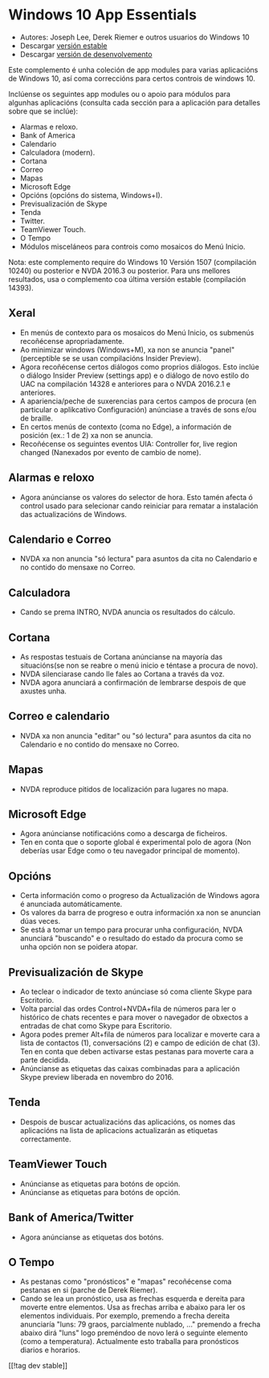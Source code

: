 # Windows 10 App Essentials #

* Autores: Joseph Lee, Derek Riemer e outros usuarios do Windows 10
* Descargar [versión estable][1]
* Descargar [versión de desenvolvemento][2]

Este complemento é unha coleción de app modules para varias aplicacións de
Windows 10, así coma correccións para certos controis de windows 10.

Inclúense os seguintes app modules ou o apoio para módulos para algunhas
aplicacións (consulta cada sección para a aplicación para detalles sobre que
se inclúe):

* Alarmas e reloxo.
* Bank of America
* Calendario
* Calculadora (modern).
* Cortana
* Correo
* Mapas
* Microsoft Edge
* Opcións (opcións do sistema, Windows+I).
* Previsualización de Skype
* Tenda
* Twitter.
* TeamViewer Touch.
* O Tempo
* Módulos misceláneos para controis como mosaicos do Menú Inicio.

Nota: este complemento require do Windows 10 Versión 1507 (compilación
10240) ou posterior e NVDA 2016.3 ou posterior. Para uns mellores
resultados, usa o complemento coa última versión estable (compilación
14393).

## Xeral

* En menús de contexto para os mosaicos do Menú Inicio, os submenús
  recoñécense apropriadamente.
* Ao minimizar windows (Windows+M), xa non se anuncia "panel" (perceptible
  se se usan compilacións Insider Preview).
* Agora recoñécense certos diálogos como proprios diálogos. Esto inclúe o
  diálogo Insider Preview (settings app) e o diálogo de novo estilo do UAC
  na compilación 14328 e anteriores para o NVDA 2016.2.1 e anteriores.
* A apariencia/peche de suxerencias para certos campos de procura (en
  particular o aplikcativo Configuración) anúnciase a través de sons e/ou de
  braille.
* En certos menús de contexto (coma no Edge), a información de posición
  (ex.: 1 de 2) xa non se anuncia.
* Recoñécense os seguintes eventos UIA: Controller for, live region changed
  (Nanexados por evento de cambio de nome).

## Alarmas e reloxo

* Agora anúncianse os valores do selector de hora. Esto tamén afecta ó
  control usado para selecionar cando reiniciar para rematar a instalación
  das actualizacións de Windows.

## Calendario e Correo

* NVDA xa non anuncia "só lectura" para asuntos da cita no Calendario e no
  contido do mensaxe no Correo.

## Calculadora

* Cando se prema INTRO, NVDA anuncia os resultados do cálculo.

## Cortana

* As respostas testuais de Cortana anúncianse na mayoría das situacións(se
  non se reabre o menú inicio e téntase a procura de novo).
* NVDA silenciarase cando lle fales ao Cortana a través da voz.
* NVDA agora anunciará a confirmación de lembrarse despois de que axustes
  unha.

## Correo e calendario

* NVDA xa non anuncia "editar" ou "só lectura" para asuntos da cita no
  Calendario e no contido do mensaxe no Correo.

## Mapas

* NVDA reproduce pitidos de localización para lugares no mapa.

## Microsoft Edge

* Agora anúncianse notificacións como a descarga de ficheiros.
* Ten en conta que o soporte global é experimental polo de agora (Non
  deberías usar Edge como o teu navegador principal de momento).

## Opcións

* Certa información como o progreso da Actualización de Windows agora é
  anunciada automáticamente.
* Os valores da barra de progreso e outra información xa non se anuncian
  dúas veces.
* Se está a tomar un tempo para procurar unha configuración, NVDA anunciará
  "buscando" e o resultado do estado da procura como se unha opción non se
  poidera atopar.

## Previsualización de Skype

* Ao teclear o indicador de texto anúnciase só coma cliente Skype para
  Escritorio.
* Volta parcial das ordes Control+NVDA+fila de números para ler o histórico
  de chats recentes e para mover o navegador de obxectos a entradas de chat
  como Skype para Escritorio.
* Agora podes premer Alt+fila de números para localizar e moverte cara a
  lista de contactos (1), conversacións (2) e campo de edición de chat
  (3). Ten en conta que deben activarse estas pestanas para moverte cara a
  parte decidida.
* Anúncianse as etiquetas das caixas combinadas para a aplicación Skype
  preview liberada en novembro do 2016.

## Tenda

* Despois de buscar actualizacións das aplicacións, os nomes das aplicacións
  na lista de aplicacions actualizarán as etiquetas correctamente.

## TeamViewer Touch

* Anúncianse as etiquetas para botóns de opción.
* Anúncianse as etiquetas para botóns de opción.

## Bank of America/Twitter

* Agora anúncianse as etiquetas dos botóns.

## O Tempo

* As pestanas como "pronósticos" e "mapas" recoñécense coma pestanas en si
  (parche de Derek Riemer).
* Cando se lea un pronóstico, usa as frechas esquerda e dereita para moverte
  entre elementos. Usa as frechas arriba e abaixo para ler os elementos
  individuais. Por exemplo, premendo a frecha dereita anunciaría "luns: 79
  graos, parcialmente nublado, ..." premendo a frecha abaixo dirá "luns"
  logo preméndoo de novo lerá o seguinte elemento (como a
  temperatura). Actualmente esto traballa para pronósticos diarios e
  horarios.

[[!tag dev stable]]

[1]: http://addons.nvda-project.org/files/get.php?file=w10

[2]: http://addons.nvda-project.org/files/get.php?file=w10-dev
